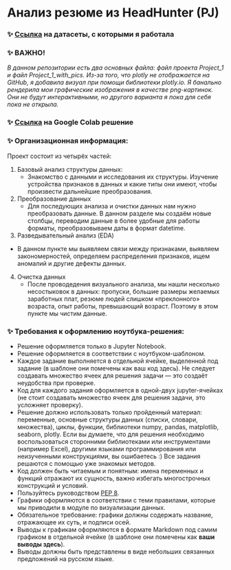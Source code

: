 # Анализ резюме из HeadHunter (PJ)

### ✨ [Ссылка](https://drive.google.com/drive/folders/11FqOXlEH87xd3NLkbXVf0QwV5ZWHmLyO?usp=sharing) на датасеты, с которыми я работала

### ✨ ВАЖНО!

*В данном репозитории есть два основных файла: файл проекта Project_1 и файл Project_1_with_pics. Из-за того, что plotly не отображается на GitHub, я добавила визуал при помощи библиотеки plotly.io. Я банально рендерила мои графические изображения в качестве png-картинок. Они не будут интерактивными, но другого варианта я пока для себя пока не открыла.*

### ✨ [Ссылка](https://drive.google.com/file/d/1gS3rLEe8uq7wRwrvk0cxuk26llqnFqpb/view?usp=sharing) на Google Colab решение

### ✨ Организационная информация:

 Проект состоит из четырёх частей:

1. Базовый анализ структуры данных:
   - Знакомство с данными и исследования их структуры. Изучение устройства признаков в данных и какие типы они имеют, чтобы произвести дальнейшие преобразования.
2. Преобразование данных
    - Для последующих анализа и очистки данных нам нужно преобразовать данные. В данном разделе мы создаём новые столбцы, переводим данные в более удобные для работы форматы, преобразовываем даты в формат datetime.
3. Разведывательный анализ (EDA)
  - В данном пункте мы выявляем связи между признаками, выявляем закономерностей, определяем распределения признаков, ищем аномалий и другие дефекты данных.
4. Очистка данных
   - После проводедения визуального анализа, мы нашли несколько несостыковок в данных: пропуски, большие размеры желаемых заработных плат, резюме людей слишком «преклонного» возраста, опыт работы, превышающий возраст. Поэтому в этом пункте мы чистим данные.

### ✨ Требования к оформлению ноутбука-решения:

- Решение оформляется только в Jupyter Notebook.
- Решение оформляется в соответствии с ноутбуком-шаблоном.
- Каждое задание выполняется в отдельной ячейке, выделенной под задание (в шаблоне они помечены как ваш код здесь). Не следует создавать множество ячеек для решения задачи — это создаёт неудобства при проверке.
- Код для каждого задания оформляется в одной-двух jupyter-ячейках (не стоит создавать множество ячеек для решения задачи, это усложняет проверку).
- Решение должно использовать только пройденный материал: переменные, основные структуры данных (списки, словари, множества), циклы, функции, библиотеки numpy, pandas, matplotlib, seaborn, plotly. Если вы думаете, что для решения необходимо воспользоваться сторонними библиотеками или инструментами (например Excel), другими языками программирования или неизученными конструкциями, вы ошибаетесь :) Все задания решаются с помощью уже знакомых методов.
- Код должен быть читаемым и понятным: имена переменных и функций отражают их сущность, важно избегать многострочных конструкций и условий.
- Пользуйтесь руководством [PEP 8](https://pythonworld.ru/osnovy/pep-8-rukovodstvo-po-napisaniyu-koda-na-python.html).
- Графики оформляются в соответствии с теми правилами, которые мы приводили в модуле по визуализации данных.
- Обязательное требование: графики должны содержать название, отражающее их суть, и подписи осей.
- Выводы к графикам оформляются в формате Markdown под самим графиком в отдельной ячейке (в шаблоне они помечены как **ваши выводы здесь**).
- Выводы должны быть представлены в виде небольших связанных предложений на русском языке.
